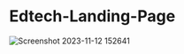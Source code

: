# Edtech-Landing-Page

![Screenshot 2023-11-12 152641](https://github.com/nazneen-k/Edtech-Landing-Page/assets/117660793/1ec6f7a9-51fc-45e8-b33a-a864870130e9)
